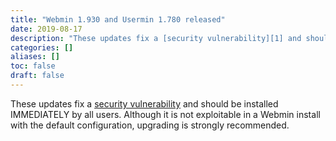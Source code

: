 ```yaml
---
title: "Webmin 1.930 and Usermin 1.780 released"
date: 2019-08-17
description: "These updates fix a [security vulnerability][1] and should be installed IMMEDIATELY by all users...."
categories: []
aliases: []
toc: false
draft: false
---
```

These updates fix a [security vulnerability][1] and should be installed IMMEDIATELY by all users. Although it is not exploitable in a Webmin install with the default configuration, upgrading is strongly recommended.

  [1]: security.html
